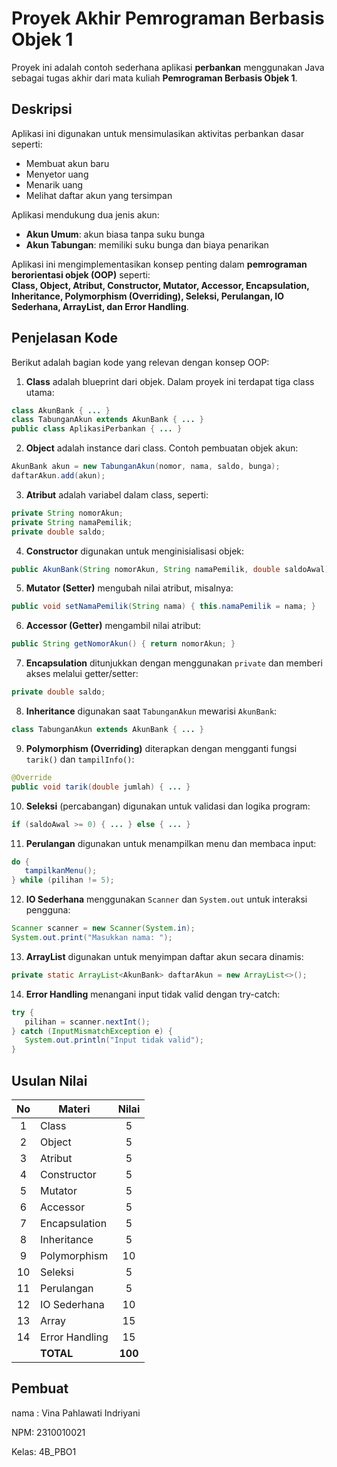
# Proyek Akhir Pemrograman Berbasis Objek 1

Proyek ini adalah contoh sederhana aplikasi **perbankan** menggunakan Java sebagai tugas akhir dari mata kuliah **Pemrograman Berbasis Objek 1**.

## Deskripsi

Aplikasi ini digunakan untuk mensimulasikan aktivitas perbankan dasar seperti:

- Membuat akun baru
- Menyetor uang
- Menarik uang
- Melihat daftar akun yang tersimpan

Aplikasi mendukung dua jenis akun:

- **Akun Umum**: akun biasa tanpa suku bunga
- **Akun Tabungan**: memiliki suku bunga dan biaya penarikan

Aplikasi ini mengimplementasikan konsep penting dalam **pemrograman berorientasi objek (OOP)** seperti:  
**Class, Object, Atribut, Constructor, Mutator, Accessor, Encapsulation, Inheritance, Polymorphism (Overriding), Seleksi, Perulangan, IO Sederhana, ArrayList, dan Error Handling**.

## Penjelasan Kode

Berikut adalah bagian kode yang relevan dengan konsep OOP:

1. **Class** adalah blueprint dari objek. Dalam proyek ini terdapat tiga class utama:

```java
class AkunBank { ... }
class TabunganAkun extends AkunBank { ... }
public class AplikasiPerbankan { ... }
```

2. **Object** adalah instance dari class. Contoh pembuatan objek akun:

```java
AkunBank akun = new TabunganAkun(nomor, nama, saldo, bunga);
daftarAkun.add(akun);
```

3. **Atribut** adalah variabel dalam class, seperti:

```java
private String nomorAkun;
private String namaPemilik;
private double saldo;
```

4. **Constructor** digunakan untuk menginisialisasi objek:

```java
public AkunBank(String nomorAkun, String namaPemilik, double saldoAwal) { ... }
```

5. **Mutator (Setter)** mengubah nilai atribut, misalnya:

```java
public void setNamaPemilik(String nama) { this.namaPemilik = nama; }
```

6. **Accessor (Getter)** mengambil nilai atribut:

```java
public String getNomorAkun() { return nomorAkun; }
```

7. **Encapsulation** ditunjukkan dengan menggunakan `private` dan memberi akses melalui getter/setter:

```java
private double saldo;
```

8. **Inheritance** digunakan saat `TabunganAkun` mewarisi `AkunBank`:

```java
class TabunganAkun extends AkunBank { ... }
```

9. **Polymorphism (Overriding)** diterapkan dengan mengganti fungsi `tarik()` dan `tampilInfo()`:

```java
@Override
public void tarik(double jumlah) { ... }
```

10. **Seleksi** (percabangan) digunakan untuk validasi dan logika program:

```java
if (saldoAwal >= 0) { ... } else { ... }
```

11. **Perulangan** digunakan untuk menampilkan menu dan membaca input:

```java
do {
   tampilkanMenu();
} while (pilihan != 5);
```

12. **IO Sederhana** menggunakan `Scanner` dan `System.out` untuk interaksi pengguna:

```java
Scanner scanner = new Scanner(System.in);
System.out.print("Masukkan nama: ");
```

13. **ArrayList** digunakan untuk menyimpan daftar akun secara dinamis:

```java
private static ArrayList<AkunBank> daftarAkun = new ArrayList<>();
```

14. **Error Handling** menangani input tidak valid dengan try-catch:

```java
try {
   pilihan = scanner.nextInt();
} catch (InputMismatchException e) {
   System.out.println("Input tidak valid");
}
```

## Usulan Nilai

| No  | Materi         |  Nilai  |
| :-: | -------------- | :-----: |
|  1  | Class          |   5     |
|  2  | Object         |   5     |
|  3  | Atribut        |   5     |
|  4  | Constructor    |   5     |
|  5  | Mutator        |   5     |
|  6  | Accessor       |   5     |
|  7  | Encapsulation  |   5     |
|  8  | Inheritance    |   5     |
|  9  | Polymorphism   |  10     |
| 10  | Seleksi        |   5     |
| 11  | Perulangan     |   5     |
| 12  | IO Sederhana   |  10     |
| 13  | Array          |  15     |
| 14  | Error Handling |  15     |
|     | **TOTAL**      | **100** |

## Pembuat
nama : Vina Pahlawati Indriyani

NPM: 2310010021  

Kelas: 4B_PBO1 
